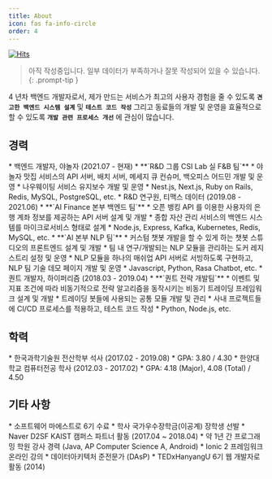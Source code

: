 ```yaml
---
title: About
icon: fas fa-info-circle
order: 4
---
```


[![Hits](https://hits.seeyoufarm.com/api/count/incr/badge.svg?url=https%3A%2F%2Fjeongmincha.github.io%2Fabout%2F&count_bg=%2379C83D&title_bg=%23555555&icon=&icon_color=%23E7E7E7&title=hits&edge_flat=false)](https://hits.seeyoufarm.com)

> 아직 작성중입니다. 일부 데이터가 부족하거나 잘못 작성되어 있을 수 있습니다.
{: .prompt-tip }

4 년차 백엔드 개발자로서, 제가 만드는 서비스가 최고의 사용자 경험을 줄 수 있도록 **`견고한 백엔드 시스템 설계`** 및 **`테스트 코드 작성`** 그리고 동료들의 개발 및 운영을 효율적으로 할 수 있도록 **`개발 관련 프로세스 개선`** 에 관심이 많습니다.

<h2>경력</h2>
* 백엔드 개발자, 야놀자 (2021.07 - 현재)
  * **`R&D 그룹 CSI Lab 실 F&B 팀`**
    * 야놀자 맛집 서비스의 API 서버, 배치 서버, 메세지 큐 컨슈머, 백오피스 어드민 개발 및 운영
    * 나우웨이팅 서비스 유지보수 개발 및 운영 
    * Nest.js, Next.js, Ruby on Rails, Redis, MySQL, PostgreSQL, etc.
* R&D 연구원, 티맥스 데이터 (2019.08 - 2021.06)
  * **`AI Finance 본부 백엔드 팀`**
    * 오픈 뱅킹 API 를 이용한 사용자의 은행 계좌 정보를 제공하는 API 서버 설계 및 개발
    * 종합 자산 관리 서비스의 백엔드 시스템를 마이크로서비스 형태로 설계
    * Node.js, Express, Kafka, Kubernetes, Redis, MySQL, etc.
  * **`AI 본부 NLP 팀`**
    * 커스텀 챗봇 개발을 할 수 있게 하는 챗봇 스튜디오의 프론트엔드 설계 및 개발
    * 팀 내 연구/개발되는 NLP 모듈을 관리하는 도커 레지스트리 설정 및 운영
    * NLP 모듈을 하나의 매쉬업 API 서버로 서빙하도록 구현하고, NLP 팀 기술 데모 페이지 개발 및 운영
    * Javascript, Python, Rasa Chatbot, etc.
* 퀀트 개발자, 하이퍼리즘 (2018.03 - 2019.04)
  * **`퀀트 전략 개발팀`**
    * 이벤트 및 지표 조건에 따라 비동기적으로 전략 알고리즘을 동작시키는 비동기 트레이딩 프레임워크 설계 및 개발
    * 트레이딩 봇들에 사용되는 공통 모듈 개발 및 관리
    * 사내 프로젝트들에 CI/CD 프로세스를 적용하고, 테스트 코드 작성
    * Python, Node.js, etc.

<h2>학력</h2>
* 한국과학기술원 전산학부 석사 (2017.02 - 2019.08)
  * GPA: 3.80 / 4.30
* 한양대학교 컴퓨터전공 학사 (2012.03 - 2017.02)
  * GPA: 4.18 (Major), 4.08 (Total) / 4.50

<h2>기타 사항</h2>
* 소프트웨어 마에스트로 6기 수료
* 학사 국가우수장학금(이공계) 장학생 선발
* Naver D2SF KAIST 캠퍼스 파트너 활동 (2017.04 ~ 2018.04)
* 약 1년 간 프로그래밍 학원 강사 경력 (Java, AP Computer Science A, Android)
* Ionic 2 프레임워크 온라인 강의 
* 데이터아키텍처 준전문가 (DAsP)
* TEDxHanyangU 6기 웹 개발자로 활동 (2014)
